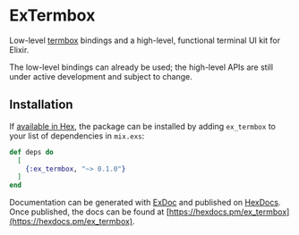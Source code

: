 # ExTermbox

Low-level [termbox](https://github.com/nsf/termbox) bindings and a high-level,
functional terminal UI kit for Elixir.

The low-level bindings can already be used; the high-level APIs are still under
active development and subject to change.

## Installation

If [available in Hex](https://hex.pm/docs/publish), the package can be installed
by adding `ex_termbox` to your list of dependencies in `mix.exs`:

```elixir
def deps do
  [
    {:ex_termbox, "~> 0.1.0"}
  ]
end
```

Documentation can be generated with [ExDoc](https://github.com/elixir-lang/ex_doc)
and published on [HexDocs](https://hexdocs.pm). Once published, the docs can
be found at [https://hexdocs.pm/ex_termbox](https://hexdocs.pm/ex_termbox).
